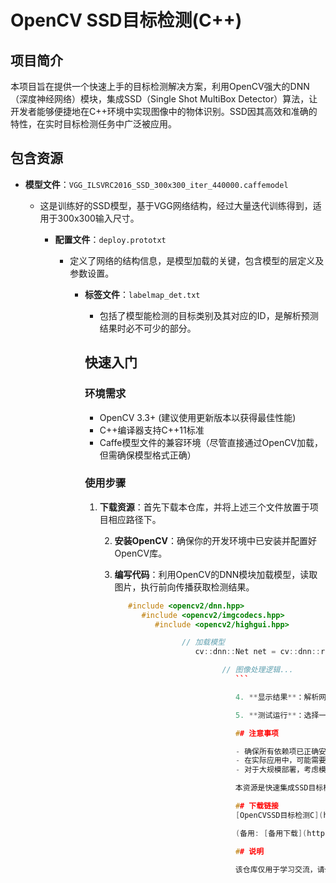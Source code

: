 # OpenCV SSD目标检测(C++)

## 项目简介

本项目旨在提供一个快速上手的目标检测解决方案，利用OpenCV强大的DNN（深度神经网络）模块，集成SSD（Single Shot MultiBox Detector）算法，让开发者能够便捷地在C++环境中实现图像中的物体识别。SSD因其高效和准确的特性，在实时目标检测任务中广泛被应用。

## 包含资源

- **模型文件**：`VGG_ILSVRC2016_SSD_300x300_iter_440000.caffemodel`
  - 这是训练好的SSD模型，基于VGG网络结构，经过大量迭代训练得到，适用于300x300输入尺寸。

    - **配置文件**：`deploy.prototxt`
      - 定义了网络的结构信息，是模型加载的关键，包含模型的层定义及参数设置。

        - **标签文件**：`labelmap_det.txt`
          - 包括了模型能检测的目标类别及其对应的ID，是解析预测结果时必不可少的部分。

          ## 快速入门

          ### 环境需求

          - OpenCV 3.3+ (建议使用更新版本以获得最佳性能)
          - C++编译器支持C++11标准
          - Caffe模型文件的兼容环境（尽管直接通过OpenCV加载，但需确保模型格式正确）

          ### 使用步骤

          1. **下载资源**：首先下载本仓库，并将上述三个文件放置于项目相应路径下。

             2. **安装OpenCV**：确保你的开发环境中已安装并配置好OpenCV库。

             3. **编写代码**：利用OpenCV的DNN模块加载模型，读取图片，执行前向传播获取检测结果。

                ```cpp
                   #include <opencv2/dnn.hpp>
                      #include <opencv2/imgcodecs.hpp>
                         #include <opencv2/highgui.hpp>

                               // 加载模型
                                  cv::dnn::Net net = cv::dnn::readNetFromCaffe("deploy.prototxt", "VGG_ILSVRC2016_SSD_300x300_iter_440000.caffemodel");

                                        // 图像处理逻辑...
                                           ```

                                           4. **显示结果**：解析网络输出，绘制边界框并在图像上标注对象。

                                           5. **测试运行**：选择一张图片进行测试，观察目标检测效果。

                                           ## 注意事项

                                           - 确保所有依赖项已正确安装与配置。
                                           - 在实际应用中，可能需要调整阈值来优化检测结果。
                                           - 对于大规模部署，考虑模型优化和硬件加速（如GPU或Intel Movidius VPU）来提升性能。

                                           本资源是快速集成SSD目标检测到C++项目的理想起点，无论是学习目的还是实际应用开发，都能提供极大的便利。享受目标检测带来的技术乐趣吧！

                                           ## 下载链接
                                           [OpenCVSSD目标检测C](https://pan.quark.cn/s/cc1d34321e48) 

                                           (备用: [备用下载](https://pan.baidu.com/s/1Sq6ngH50MH3C62dNoK6iQQ?pwd=1234))

                                           ## 说明

                                           该仓库仅用于学习交流，请勿用于商业用途。
